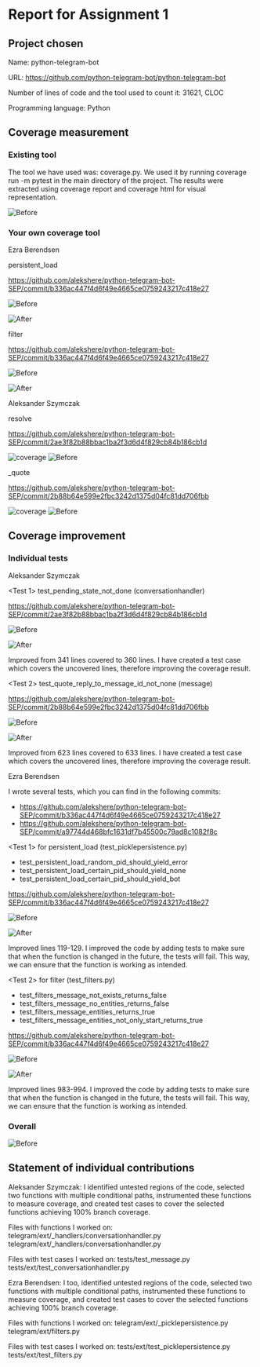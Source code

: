 # Report for Assignment 1

## Project chosen

Name: python-telegram-bot

URL: https://github.com/python-telegram-bot/python-telegram-bot

Number of lines of code and the tool used to count it: 31621, CLOC

Programming language: Python

## Coverage measurement

### Existing tool

The tool we have used was: coverage.py. We used it by running coverage run -m pytest in the main directory of the project. The results were extracted using coverage report and coverage html for visual representation.

![Before](og-total.jpg "Before")

### Your own coverage tool

Ezra Berendsen

persistent_load

https://github.com/alekshere/python-telegram-bot-SEP/commit/b336ac447f4d6f49e4665ce0759243217c418e27

![Before](ezra-persistent_load-fn-coverage.png "Before")

![After](ezra-persistent_load-fn-coverage-improvement.png "After")

filter

https://github.com/alekshere/python-telegram-bot-SEP/commit/b336ac447f4d6f49e4665ce0759243217c418e27

![Before](ezra-filter-fn-coverage.png "Before")

![After](ezra-filter-fn-coverage-improvement.png "After")

Aleksander Szymczak

resolve

https://github.com/alekshere/python-telegram-bot-SEP/commit/2ae3f82b88bbac1ba2f3d6d4f829cb84b186cb1d

![coverage](conversationhandler-resolve-instrumentation.jpg "coverage")
![Before](ezra-filter-fn-coverage.png "Before")

\_quote

https://github.com/alekshere/python-telegram-bot-SEP/commit/2b88b64e599e2fbc3242d1375d04fc81dd706fbb

![coverage](message-quote-instrumentation.jpg "coverage")
![Before](ezra-filter-fn-coverage.png "Before")

## Coverage improvement

### Individual tests

Aleksander Szymczak

<Test 1> test_pending_state_not_done (conversationhandler)

https://github.com/alekshere/python-telegram-bot-SEP/commit/2ae3f82b88bbac1ba2f3d6d4f829cb84b186cb1d

![Before](og-cov-conversationhandlerpy.jpg "Before")

![After](improved-cov-conversationhandlerpy.jpg "After")

Improved from 341 lines covered to 360 lines. I have created a test case which covers the uncovered lines, therefore improving the coverage result.

<Test 2> test_quote_reply_to_message_id_not_none (message)

https://github.com/alekshere/python-telegram-bot-SEP/commit/2b88b64e599e2fbc3242d1375d04fc81dd706fbb

![Before](og-cov-messagepy.jpg "Before")

![After](improved-cov-messagepy.jpg "After")

Improved from 623 lines covered to 633 lines. I have created a test case which covers the uncovered lines, therefore improving the coverage result.

Ezra Berendsen

I wrote several tests, which you can find in the following commits:

- https://github.com/alekshere/python-telegram-bot-SEP/commit/b336ac447f4d6f49e4665ce0759243217c418e27
- https://github.com/alekshere/python-telegram-bot-SEP/commit/a97744d468bfc1631df7b45500c79ad8c1082f8c

<Test 1> for persistent_load (test_picklepersistence.py)

- test_persistent_load_random_pid_should_yield_error
- test_persistent_load_certain_pid_should_yield_none
- test_persistent_load_certain_pid_should_yield_bot

https://github.com/alekshere/python-telegram-bot-SEP/commit/b336ac447f4d6f49e4665ce0759243217c418e27

![Before](ezra-persistent_load-fn-coverage.png "Before")

![After](ezra-persistent_load-fn-coverage-improvement.png "After")

Improved lines 119-129. I improved the code by adding tests to make sure that when the function is changed in the future, the tests will fail. 
This way, we can ensure that the function is working as intended.

<Test 2> for filter (test_filters.py)

- test_filters_message_not_exists_returns_false
- test_filters_message_no_entities_returns_false
- test_filters_message_entities_returns_true
- test_filters_message_entities_not_only_start_returns_true

https://github.com/alekshere/python-telegram-bot-SEP/commit/b336ac447f4d6f49e4665ce0759243217c418e27

![Before](ezra-filter-fn-coverage.png "Before")

![After](ezra-filter-fn-coverage-improvement.png "After")

Improved lines 983-994. I improved the code by adding tests to make sure that when the function is changed in the future, the tests will fail.
This way, we can ensure that the function is working as intended.

### Overall

![Before](og-total.jpg "Before")

## Statement of individual contributions

Aleksander Szymczak:
I identified untested regions of the code, selected two functions with multiple conditional paths, instrumented these functions to measure coverage, and created test cases to cover the selected functions achieving 100% branch coverage.

Files with functions I worked on:
telegram/ext/\_handlers/conversationhandler.py
telegram/ext/\_handlers/conversationhandler.py

Files with test cases I worked on:
tests/test_message.py
tests/ext/test_conversationhandler.py

Ezra Berendsen:
I too, identified untested regions of the code, selected two functions with multiple conditional paths, instrumented these functions to measure coverage, and created test cases to cover the selected functions achieving 100% branch coverage.

Files with functions I worked on:
telegram/ext/\_picklepersistence.py
telegram/ext/filters.py

Files with test cases I worked on:
tests/ext/test_picklepersistence.py
tests/ext/test_filters.py
